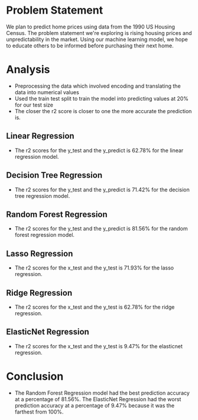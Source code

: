 # Problem Statement 
We plan to predict home prices using data from the 1990 US Housing Census. 
The problem statement we're exploring is rising housing prices and unpredictability in the market. Using our machine learning model, we hope to educate others to be informed before purchasing their next home.

# Analysis
- Preprocessing the data which involved encoding and translating the data into numerical values
- Used the train test split to train the model into predicting values at 20% for our test size
- The closer the r2 score is closer to one the more accurate the prediction is. 
## Linear Regression
- The r2 scores for the y_test and the y_predict is 62.78% for the linear regression model.
## Decision Tree Regression
- The r2 scores for the y_test and the y_predict is 71.42% for the decision tree regression model.
## Random Forest Regression
- The r2 scores for the y_test and the y_predict is 81.56% for the random forest regression model.
## Lasso Regression
- The r2 scores for the x_test and the y_test is 71.93% for the lasso regression.
## Ridge Regression
- The r2 scores for the x_test and the y_test is 62.78% for the ridge regression.
## ElasticNet Regression
- The r2 scores for the x_test and the y_test is 9.47% for the elasticnet regression.

# Conclusion
- The Random Forest Regression model had the best prediction accuracy at a percentage of 81.56%. The ElasticNet Regression had the worst prediction accuracy at a percentage of 9.47% because it was the farthest from 100%. 